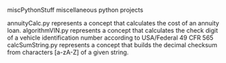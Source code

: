 miscPythonStuff
miscellaneous python projects

annuityCalc.py represents a concept that calculates the cost of an annuity loan.
algorithmVIN.py represents a concept that calculates the check digit of a vehicle identification number according to USA/Federal 49 CFR 565
calcSumString.py represents a concept that builds the decimal checksum from characters [a-zA-Z] of a given string.
